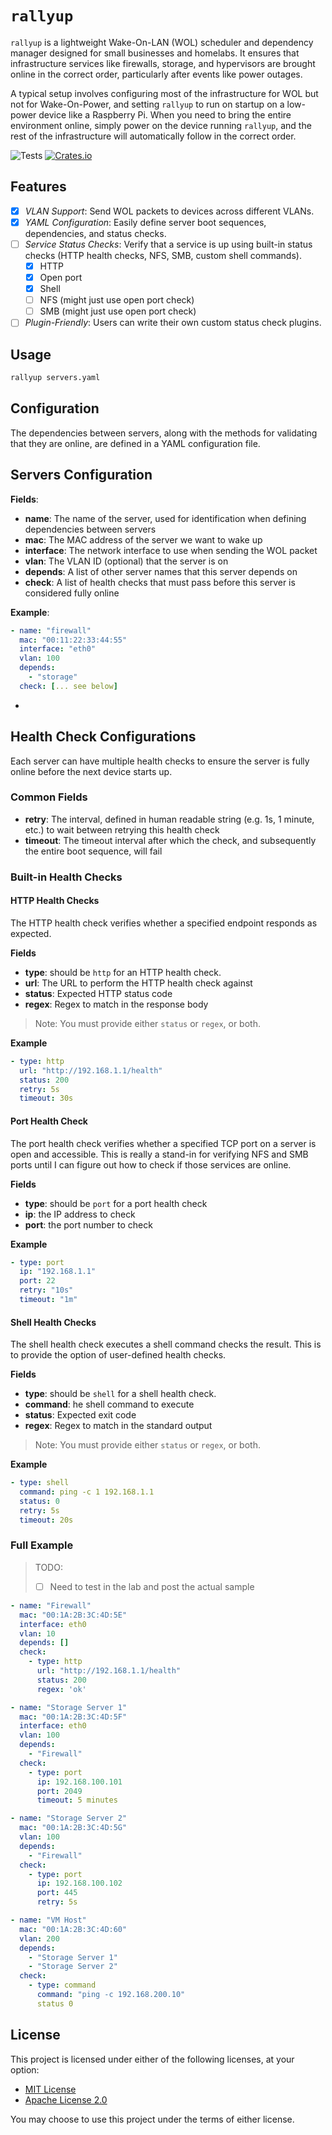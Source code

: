 # `rallyup`

`rallyup` is a lightweight Wake-On-LAN (WOL) scheduler and dependency manager designed for small businesses and homelabs. It ensures that infrastructure services like firewalls, storage, and hypervisors are brought online in the correct order, particularly after events like power outages.

A typical setup involves configuring most of the infrastructure for WOL but not for Wake-On-Power, and setting `rallyup` to run on startup on a low-power device like a Raspberry Pi. When you need to bring the entire environment online, simply power on the device running `rallyup`, and the rest of the infrastructure will automatically follow in the correct order.

![Tests](https://github.com/darwindarak/rallyup/actions/workflows/tests.yml/badge.svg)
[![Crates.io](https://img.shields.io/crates/v/rallyup.svg)](https://crates.io/crates/rallyup)

## Features

- [x] *VLAN Support*: Send WOL packets to devices across different VLANs.
- [x] *YAML Configuration*: Easily define server boot sequences, dependencies, and status checks.
- [ ] *Service Status Checks*: Verify that a service is up using built-in status checks (HTTP health checks, NFS, SMB, custom shell commands).
    - [x] HTTP
    - [x] Open port
    - [x] Shell
    - [ ] NFS (might just use open port check)
    - [ ] SMB (might just use open port check)
- [ ] *Plugin-Friendly*: Users can write their own custom status check plugins.

## Usage

```sh
rallyup servers.yaml
```

## Configuration

The dependencies between servers, along with the methods for validating that they are online, are defined in a YAML configuration file.

## Servers Configuration

**Fields**:
- **name**: The name of the server, used for identification when defining dependencies between servers
- **mac**: The MAC address of the server we want to wake up
- **interface**: The network interface to use when sending the WOL packet
- **vlan**: The VLAN ID (optional) that the server is on
- **depends**: A list of other server names that this server depends on
- **check**: A list of health checks that must pass before this server is considered fully online

**Example**:
```yaml
- name: "firewall"
  mac: "00:11:22:33:44:55"
  interface: "eth0"
  vlan: 100
  depends:
    - "storage"
  check: [... see below]
```
- 
## Health Check Configurations

Each server can have multiple health checks to ensure the server is fully online before the next device starts up.

### Common Fields

- **retry**: The interval, defined in human readable string (e.g. 1s, 1 minute, etc.) to wait between retrying this health check
- **timeout**: The timeout interval after which the check, and subsequently the entire boot sequence, will fail

### Built-in Health Checks

#### HTTP Health Checks

The HTTP health check verifies whether a specified endpoint responds as expected.

**Fields**
- **type**: should be `http` for an HTTP health check.
- **url**:  The URL to perform the HTTP health check against
- **status**: Expected HTTP status code
- **regex**: Regex to match in the response body 

> Note: You must provide either `status` or `regex`, or both.

**Example**
```yaml
- type: http
  url: "http://192.168.1.1/health"
  status: 200
  retry: 5s
  timeout: 30s
```

#### Port Health Check

The port health check verifies whether a specified TCP port on a server is open and accessible. 
This is really a stand-in for verifying NFS and SMB ports until I can figure out how to check if those services are online.

**Fields**
- **type**: should be `port` for a port health check
- **ip**: the IP address to check
- **port**: the port number to check

**Example**
```yaml
- type: port
  ip: "192.168.1.1"
  port: 22
  retry: "10s"
  timeout: "1m"
```

#### Shell Health Checks

The shell health check executes a shell command checks the result.
This is to provide the option of user-defined health checks.

**Fields**
- **type**: should be `shell` for a shell health check.
- **command**:  he shell command to execute
- **status**: Expected exit code
- **regex**: Regex to match in the standard output

> Note: You must provide either `status` or `regex`, or both.

**Example**
```yaml
- type: shell
  command: ping -c 1 192.168.1.1
  status: 0
  retry: 5s
  timeout: 20s
```

### Full Example

> TODO:
> - [ ] Need to test in the lab and post the actual sample

```yaml
- name: "Firewall"
  mac: "00:1A:2B:3C:4D:5E"
  interface: eth0
  vlan: 10
  depends: []
  check:
    - type: http
      url: "http://192.168.1.1/health"
      status: 200
      regex: 'ok'

- name: "Storage Server 1"
  mac: "00:1A:2B:3C:4D:5F"
  interface: eth0
  vlan: 100
  depends:
    - "Firewall"
  check:
    - type: port
      ip: 192.168.100.101
      port: 2049
      timeout: 5 minutes

- name: "Storage Server 2"
  mac: "00:1A:2B:3C:4D:5G"
  vlan: 100
  depends:
    - "Firewall"
  check:
    - type: port
      ip: 192.168.100.102
      port: 445
      retry: 5s

- name: "VM Host"
  mac: "00:1A:2B:3C:4D:60"
  vlan: 200
  depends:
    - "Storage Server 1"
    - "Storage Server 2"
  check:
    - type: command
      command: "ping -c 192.168.200.10"
      status 0
```

## License

This project is licensed under either of the following licenses, at your option:

- [MIT License](./LICENSE-MIT)
- [Apache License 2.0](./LICENSE-APACHE)

You may choose to use this project under the terms of either license.
